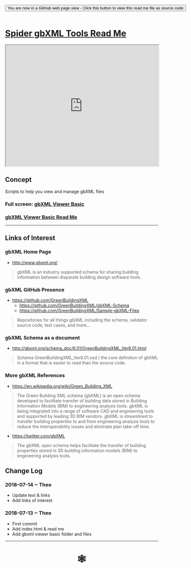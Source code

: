 

<span style=display:none; >[You are now in a GitHub source code view - click this link to view Read Me file as a web page](https://www.ladybug.tools/spider-gbxml-tools/index.html#README.md "View file as a web page." ) </span>

<div><input type=button class = "btn btn-primary" onclick="window.location.href='https://github.com/ladybug-tools/spider-gbxml-tools/tree/master/spider-gbxml-tools/README.md'"
value="You are now in a GitHub web page view - Click this button to view this read me file as source code" ><div>

<br>

# [Spider gbXML Tools Read Me]( #README.md )


<iframe class=iframeReadMe src=https://www.ladybug.tools/spider-gbxml-tools/gbxml-viewer-basic/index.html width=100% height=400px >Iframes are not displayed on github.com</iframe>



## Concept

Scripts to help you view and manage gbXML files


### Full screen: [gbXML Viewer Basic]( https://www.ladybug.tools/spider-gbxml-tools/gbxml-viewer-basic/index.html )

### [gbXML Viewer Basic Read Me]( https://www.ladybug.tools/spider-gbxml-tools/#gbxml-viewer-basic/README.md )

***

## Links of Interest


### gbXML Home Page

* <http://www.gbxml.org/>

> gbXML is an industry supported schema for sharing building information between disparate building design software tools.

### gbXML GitHub Presence
* <https://github.com/GreenBuildingXML>
	* <https://github.com/GreenBuildingXML/gbXML-Schema>
	* <https://github.com/GreenBuildingXML/Sample-gbXML-Files>

> Repositories for all things gbXML including the schema, validator source code, test cases, and more...

### gbXML Schema as a document

* <http://gbxml.org/schema_doc/6.01/GreenBuildingXML_Ver6.01.html>

> Schema GreenBuildingXML_Ver6.01.xsd / the core definition of gbXML in a format that is easier to read than the source code.

### More gbXML References

* <https://en.wikipedia.org/wiki/Green_Building_XML>

> The Green Building XML schema (gbXML) is an open schema developed to facilitate transfer of building data stored in Building Information Models (BIM) to engineering analysis tools. gbXML is being integrated into a range of software CAD and engineering tools and supported by leading 3D BIM vendors. gbXML is streamlined to transfer building properties to and from engineering analysis tools to reduce the interoperability issues and eliminate plan take-off time.


* <https://twitter.com/gbXML>
> The gbXML open schema helps facilitate the transfer of building properties stored in 3D building information models (BIM) to engineering analysis tools.


## Change Log


### 2018-07-14 ~ Theo

* Update text & links
* Add links of interest

### 2018-07-13 ~ Theo

* First commit
* Add index.html & read me
* Add gbxml viewer basic folder and files

***

# <center title="hello!" ><a href=javascript:window.scrollTo(0,0); style=text-decoration:none; > &#x1f578; </a></center>



